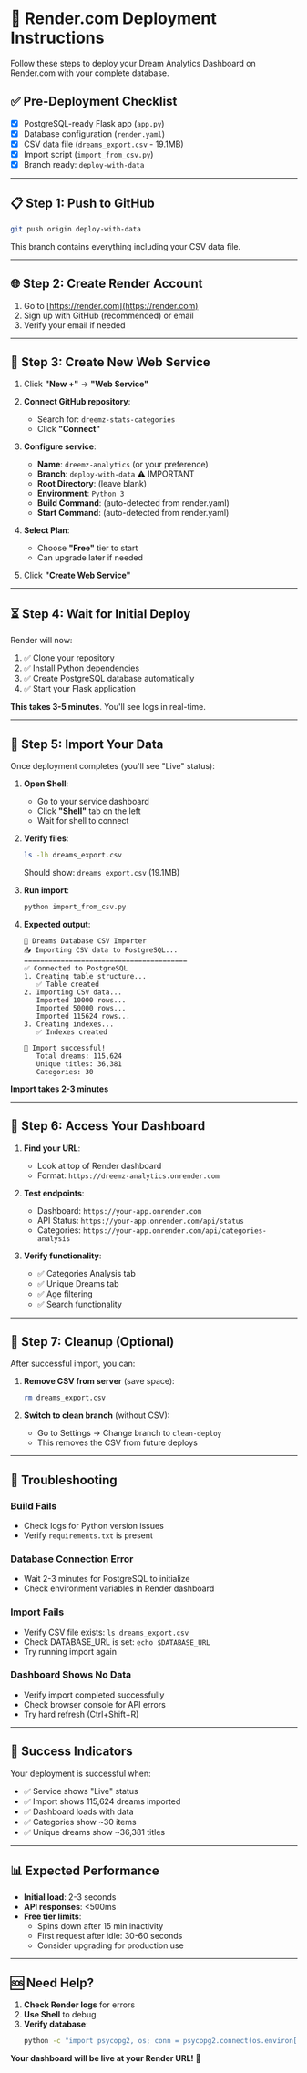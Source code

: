 # 🚀 Render.com Deployment Instructions

Follow these steps to deploy your Dream Analytics Dashboard on Render.com with your complete database.

## ✅ Pre-Deployment Checklist

- [x] PostgreSQL-ready Flask app (`app.py`)
- [x] Database configuration (`render.yaml`)
- [x] CSV data file (`dreams_export.csv` - 19.1MB)
- [x] Import script (`import_from_csv.py`)
- [x] Branch ready: `deploy-with-data`

---

## 📋 Step 1: Push to GitHub

```bash
git push origin deploy-with-data
```

This branch contains everything including your CSV data file.

---

## 🌐 Step 2: Create Render Account

1. Go to [https://render.com](https://render.com)
2. Sign up with GitHub (recommended) or email
3. Verify your email if needed

---

## 🔧 Step 3: Create New Web Service

1. Click **"New +"** → **"Web Service"**
2. **Connect GitHub repository**:
   - Search for: `dreemz-stats-categories`
   - Click **"Connect"**

3. **Configure service**:
   - **Name**: `dreemz-analytics` (or your preference)
   - **Branch**: `deploy-with-data` ⚠️ IMPORTANT
   - **Root Directory**: (leave blank)
   - **Environment**: `Python 3`
   - **Build Command**: (auto-detected from render.yaml)
   - **Start Command**: (auto-detected from render.yaml)

4. **Select Plan**: 
   - Choose **"Free"** tier to start
   - Can upgrade later if needed

5. Click **"Create Web Service"**

---

## ⏳ Step 4: Wait for Initial Deploy

Render will now:
1. ✅ Clone your repository
2. ✅ Install Python dependencies
3. ✅ Create PostgreSQL database automatically
4. ✅ Start your Flask application

**This takes 3-5 minutes**. You'll see logs in real-time.

---

## 💾 Step 5: Import Your Data

Once deployment completes (you'll see "Live" status):

1. **Open Shell**:
   - Go to your service dashboard
   - Click **"Shell"** tab on the left
   - Wait for shell to connect

2. **Verify files**:
   ```bash
   ls -lh dreams_export.csv
   ```
   Should show: `dreams_export.csv` (19.1MB)

3. **Run import**:
   ```bash
   python import_from_csv.py
   ```

4. **Expected output**:
   ```
   🔄 Dreams Database CSV Importer
   📥 Importing CSV data to PostgreSQL...
   ========================================
   ✅ Connected to PostgreSQL
   1. Creating table structure...
      ✅ Table created
   2. Importing CSV data...
      Imported 10000 rows...
      Imported 50000 rows...
      Imported 115624 rows...
   3. Creating indexes...
      ✅ Indexes created
   
   🎉 Import successful!
      Total dreams: 115,624
      Unique titles: 36,381
      Categories: 30
   ```

**Import takes 2-3 minutes**

---

## 🎉 Step 6: Access Your Dashboard

1. **Find your URL**:
   - Look at top of Render dashboard
   - Format: `https://dreemz-analytics.onrender.com`

2. **Test endpoints**:
   - Dashboard: `https://your-app.onrender.com`
   - API Status: `https://your-app.onrender.com/api/status`
   - Categories: `https://your-app.onrender.com/api/categories-analysis`

3. **Verify functionality**:
   - ✅ Categories Analysis tab
   - ✅ Unique Dreams tab
   - ✅ Age filtering
   - ✅ Search functionality

---

## 🧹 Step 7: Cleanup (Optional)

After successful import, you can:

1. **Remove CSV from server** (save space):
   ```bash
   rm dreams_export.csv
   ```

2. **Switch to clean branch** (without CSV):
   - Go to Settings → Change branch to `clean-deploy`
   - This removes the CSV from future deploys

---

## 🔧 Troubleshooting

### **Build Fails**
- Check logs for Python version issues
- Verify `requirements.txt` is present

### **Database Connection Error**
- Wait 2-3 minutes for PostgreSQL to initialize
- Check environment variables in Render dashboard

### **Import Fails**
- Verify CSV file exists: `ls dreams_export.csv`
- Check DATABASE_URL is set: `echo $DATABASE_URL`
- Try running import again

### **Dashboard Shows No Data**
- Verify import completed successfully
- Check browser console for API errors
- Try hard refresh (Ctrl+Shift+R)

---

## 🎯 Success Indicators

Your deployment is successful when:
- ✅ Service shows "Live" status
- ✅ Import shows 115,624 dreams imported
- ✅ Dashboard loads with data
- ✅ Categories show ~30 items
- ✅ Unique dreams show ~36,381 titles

---

## 📊 Expected Performance

- **Initial load**: 2-3 seconds
- **API responses**: <500ms
- **Free tier limits**: 
  - Spins down after 15 min inactivity
  - First request after idle: 30-60 seconds
  - Consider upgrading for production use

---

## 🆘 Need Help?

1. **Check Render logs** for errors
2. **Use Shell** to debug
3. **Verify database**: 
   ```bash
   python -c "import psycopg2, os; conn = psycopg2.connect(os.environ['DATABASE_URL']); cur = conn.cursor(); cur.execute('SELECT COUNT(*) FROM dreams'); print(f'Dreams: {cur.fetchone()[0]}')"
   ```

**Your dashboard will be live at your Render URL! 🎉**